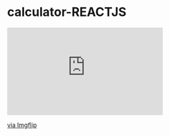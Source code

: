# calculator-REACTJS

<div style="width:360px;max-width:100%;"><div style="height:0;padding-bottom:56.11%;position:relative;"><iframe width="360" height="202" style="position:absolute;top:0;left:0;width:100%;height:100%;" frameBorder="0" src="https://imgflip.com/embed/46rct9"></iframe></div><p><a href="https://imgflip.com/gif/46rct9">via Imgflip</a></p></div>
